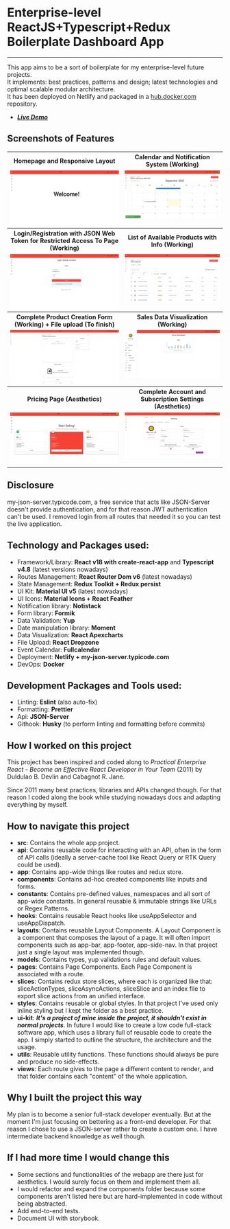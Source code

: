 # Enterprise-level ReactJS+Typescript+Redux Boilerplate Dashboard App
---
This app aims to be a sort of boilerplate for my enterprise-level future projects.</br>
It implements: best practices, patterns and design; latest technologies and optimal scalable modular architecture.</br>
It has been deployed on Netlify and packaged in a [hub.docker.com](https://hub.docker.com/r/francescobilotta/enterprise-level-boilerplate-dashboard-app) repository.

* ***[Live Demo](https://brilliant-praline-4a8743.netlify.app/)***

## Screenshots of Features
<table>
    <tr>
        <tr>
            <th>Homepage and Responsive Layout</th>
            <th>Calendar and Notification System (Working)</th>
        </tr>
        <tr>
            <td valign="top">
                <img src="./public/screenshot/Homepage.png" />
            </td>
            <td valign="top">
                <img src="./public/screenshot/Calendar and example of notification.png" />
            </td>
        </tr>
    </tr>
    <tr>
        <tr>
            <th>Login/Registration with JSON Web Token for Restricted Access To Page (Working)</th>
            <th>List of Available Products with Info (Working)</th>
        </tr>
        <tr>
            <td valign="top">
                <img src="./public/screenshot/Login.png" />
            </td>
            <td valign="top">
                <img src="./public/screenshot/List Products.png" />
            </td>
        </tr>
    </tr>
    <tr>
        <tr>
            <th>Complete Product Creation Form (Working) + File upload (To finish)</th>
            <th>Sales Data Visualization (Working)</th>
        </tr>
        <tr>
            <td valign="top">
                <img src="./public/screenshot/Product Creation Form.png" />
            </td>
            <td valign="top">
                <img src="./public/screenshot/Sales Dashboard.png" />
            </td>
        </tr>
    </tr>
    <tr>
        <tr>
            <th>Pricing Page (Aesthetics)</th>
            <th>Complete Account and Subscription Settings (Aesthetics)</th>
        </tr>
        <tr>
            <td valign="top">
                <img src="./public/screenshot/Pricing page.png" />
            </td>
            <td valign="top">
                <img src="./public/screenshot/Account settings.png" />
            </td>
        </tr>
    </tr>
</table>

## Disclosure
my-json-server.typicode.com, a free service that acts like JSON-Server doesn't provide authentication, and for that reason JWT authentication can't be used.
I removed login from all routes that needed it so you can test the live application.
        
## Technology and Packages used:
- Framework/Library: **React v18 with create-react-app** and **Typescript v4.8** (latest versions nowadays)
- Routes Management: **React Router Dom v6** (latest nowadays)
- State Management: **Redux Toolkit + Redux persist**
- UI Kit: **Material UI v5** (latest nowadays)
- UI Icons: **Material Icons + React Feather**
- Notification library: **Notistack**
- Form library: **Formik**
- Data Validation: **Yup**
- Date manipulation library: **Moment**
- Data Visualization: **React Apexcharts**
- File Upload: **React Dropzone**
- Event Calendar: **Fullcalendar**
- Deployment: **Netlify + my-json-server.typicode.com**
- DevOps: **Docker**

## Development Packages and Tools used:
- Linting: **Eslint** (also auto-fix)
- Formatting: **Prettier**
- Api: **JSON-Server**
- Githook: **Husky** (to perform linting and formatting before commits)

## How I worked on this project
This project has been inspired and coded along to *Practical Enterprise React - Become an Effective React Developer in Your Team* (2011) by Duldulao B. Devlin and Cabagnot R. Jane.

Since 2011 many best practices, libraries and APIs changed though.
For that reason I coded along the book while studying nowadays docs and adapting everything by myself.

## How to navigate this project
- **src**: Contains the whole app project.
- **api**: Contains reusable code for interacting with an API, often in the form of API calls (ideally a server-cache tool like React Query or RTK Query could be used).
- **app**: Contains app-wide things like routes and redux store.
- **components**: Contains ad-hoc created components like inputs and forms.
- **constants**: Contains pre-defined values, namespaces and all sort of app-wide constants. In general reusable & immutable strings like URLs or Regex Patterns.
- **hooks**: Contains reusable React hooks like useAppSelector and useAppDispatch.
- **layouts**: Contains reusable Layout Components. A Layout Component is a component that composes the layout of a page. It will often import components such as app-bar, app-footer, app-side-nav. In that project just a single layout was implemented though.
- **models**: Contains types, yup validations rules and default values. 
- **pages**: Contains Page Components. Each Page Component is associated with a route.
- **slices**: Contains redux store slices, where each is organized like that: sliceActionTypes, sliceAsyncActions, sliceSlice and an index file to export slice actions from an unified interface.
- **styles**: Contains reusable or global styles. In that project I've used only inline styling but I kept the folder as a best practice.
- **ui-kit**: ***It's a project of mine inside the project, it shouldn't exist in normal projects***. In future I would like to create a low code full-stack software app, which uses a library full of reusable code to create the app. I simply started to outline the structure, the architecture and the usage.
- **utils**: Reusable utility functions. These functions should always be pure and produce no side-effects. 
- **views**: Each route gives to the page a different content to render, and that folder contains each "content" of the whole application.

## Why I built the project this way 
My plan is to become a senior full-stack developer eventually. But at the moment I'm just focusing on bettering as a front-end developer. For that reason I chose to use a JSON-server rather to create a custom one. I have intermediate backend knowledge as well though.

## If I had more time I would change this
- Some sections and functionalities of the webapp are there just for aesthetics. I would surely focus on them and implement them all.
- I would refactor and expand the components folder because some components aren't listed here but are hard-implemented in code without being abstracted. 
- Add end-to-end tests.
- Document UI with storybook.
